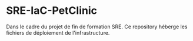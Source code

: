 # SRE-IaC-PetClinic
Dans le cadre du projet de fin de formation SRE. Ce repository héberge les fichiers de déploiement de l'infrastructure.
